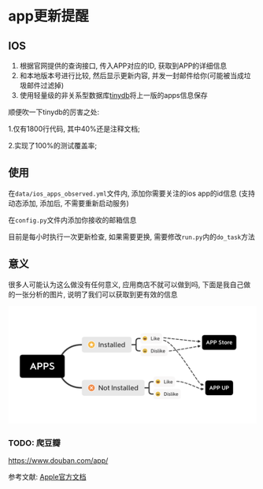 # app更新提醒
## IOS
1. 根据官网提供的查询接口, 传入APP对应的ID, 获取到APP的详细信息
2. 和本地版本号进行比较, 然后显示更新内容, 并发一封邮件给你(可能被当成垃圾邮件过滤掉)
3. 使用轻量级的非关系型数据库[tinydb](https://github.com/msiemens/tinydb)将上一版的apps信息保存

顺便吹一下tinydb的厉害之处:

1.仅有1800行代码, 其中40%还是注释文档;
 
2.实现了100%的测试覆盖率;

## 使用

在`data/ios_apps_observed.yml`文件内, 添加你需要关注的ios app的id信息
(支持动态添加, 添加后, 不需要重新启动服务)

在`config.py`文件内添加你接收的邮箱信息

目前是每小时执行一次更新检查, 如果需要更换, 需要修改`run.py`内的`do_task`方法

## 意义
很多人可能认为这么做没有任何意义, 应用商店不就可以做到吗, 下面是我自己做的一张分析的图片, 说明了我们可以获取到更有效的信息

![img](https://github.com/kaiqiangzhao/appup/blob/master/data/appup.png)

### TODO: 爬豆瓣
https://www.douban.com/app/


参考文献: [Apple官方文档](https://developer.apple.com/library/archive/documentation/AudioVideo/Conceptual/iTuneSearchAPI/Searching.html#//apple_ref/doc/uid/TP40017632-CH5-SW1)